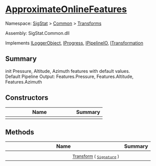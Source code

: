 # [ApproximateOnlineFeatures](./ApproximateOnlineFeatures.md)

Namespace: [SigStat]() > [Common](./../README.md) > [Transforms](./README.md)

Assembly: SigStat.Common.dll

Implements [ILoggerObject](./../ILoggerObject.md), [IProgress](./../Helpers/IProgress.md), [IPipelineIO](./../Pipeline/IPipelineIO.md), [ITransformation](./../ITransformation.md)

## Summary
init Pressure, Altitude, Azimuth features with default values.  <br>Default Pipeline Output: Features.Pressure, Features.Altitude, Features.Azimuth

## Constructors

| Name | Summary | 
| --- | --- | 
|<img width=200/> <sub></sub> | <sub></sub> | <br>


## Methods

| Name | Summary | 
| --- | --- | 
|<img width=200/> <sub>[Transform](./Methods/ApproximateOnlineFeatures-100663548.md) ( [`Signature`](./../Signature.md) )</sub> | <sub></sub> | <br>


